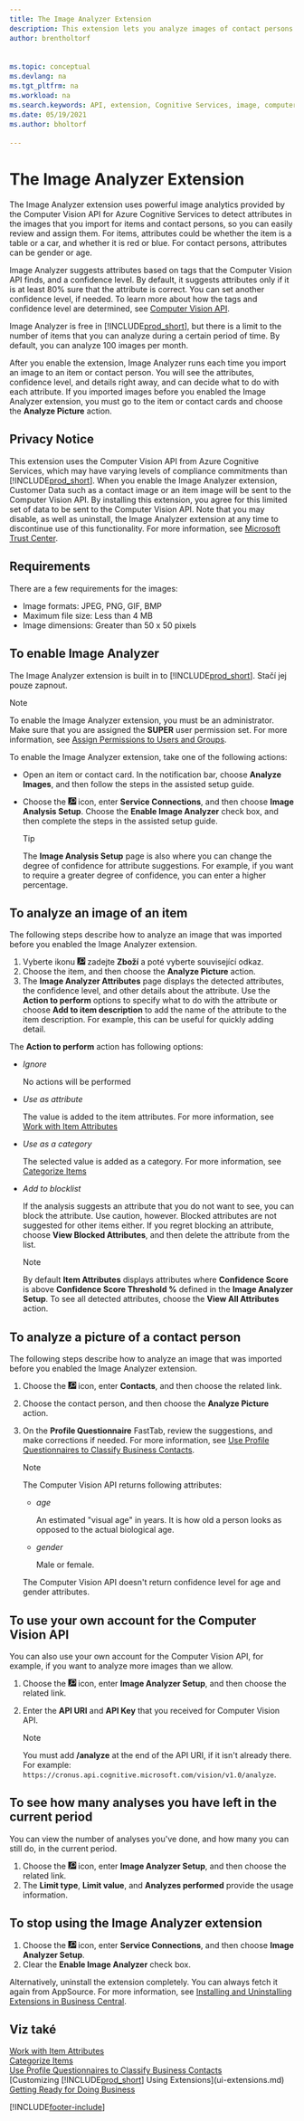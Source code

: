 ```yaml
---
title: The Image Analyzer Extension
description: This extension lets you analyze images of contact persons and items to find attributes, so you can quickly assign them in Business Central.
author: brentholtorf


ms.topic: conceptual
ms.devlang: na
ms.tgt_pltfrm: na
ms.workload: na
ms.search.keywords: API, extension, Cognitive Services, image, computer vision, attribute, tag, recognition
ms.date: 05/19/2021
ms.author: bholtorf

---
```


# The Image Analyzer Extension

The Image Analyzer extension uses powerful image analytics provided by the Computer Vision API for Azure Cognitive Services to detect attributes in the images that you import for items and contact persons, so you can easily review and assign them. For items, attributes could be whether the item is a table or a car, and whether it is red or blue. For contact persons, attributes can be gender or age.

Image Analyzer suggests attributes based on tags that the Computer Vision API finds, and a confidence level. By default, it suggests attributes only if it is at least 80% sure that the attribute is correct. You can set another confidence level, if needed. To learn more about how the tags and confidence level are determined, see [Computer Vision API](https://go.microsoft.com/fwlink/?linkid=851476).

Image Analyzer is free in [!INCLUDE[prod_short](includes/prod_short.md)], but there is a limit to the number of items that you can analyze during a certain period of time. By default, you can analyze 100 images per month.

After you enable the extension, Image Analyzer runs each time you import an image to an item or contact person. You will see the attributes, confidence level, and details right away, and can decide what to do with each attribute. If you imported images before you enabled the Image Analyzer extension, you must go to the item or contact cards and choose the **Analyze Picture** action.

## Privacy Notice

This extension uses the Computer Vision API from Azure Cognitive Services, which may have varying levels of compliance commitments than [!INCLUDE[prod_short](includes/prod_short.md)]. When you enable the Image Analyzer extension, Customer Data such as a contact image or an item image will be sent to the Computer Vision API. By installing this extension, you agree for this limited set of data to be sent to the Computer Vision API. Note that you may disable, as well as uninstall, the Image Analyzer extension at any time to discontinue use of this functionality. For more information, see [Microsoft Trust Center](https://go.microsoft.com/fwlink/?linkid=851463).

## Requirements

There are a few requirements for the images:

* Image formats: JPEG, PNG, GIF, BMP
* Maximum file size: Less than 4 MB
* Image dimensions: Greater than 50 x 50 pixels

## To enable Image Analyzer

The Image Analyzer extension is built in to [!INCLUDE[prod_short](includes/prod_short.md)]. Stačí jej pouze zapnout.

> [!NOTE]  
> To enable the Image Analyzer extension, you must be an administrator. Make sure that you are assigned the **SUPER** user permission set. For more information, see [Assign Permissions to Users and Groups](ui-define-granular-permissions.md).

To enable the Image Analyzer extension, take one of the following actions:

* Open an item or contact card. In the notification bar, choose **Analyze Images**, and then follow the steps in the assisted setup guide.
* Choose the ![Lightbulb that opens the Tell Me feature.](media/ui-search/search_small.png "Tell me what you want to do") icon, enter **Service Connections**, and then choose **Image Analysis Setup**. Choose the **Enable Image Analyzer** check box, and then complete the steps in the assisted setup guide.

   > [!TIP]  
   > The **Image Analysis Setup** page is also where you can change the degree of confidence for attribute suggestions. For example, if you want to require a greater degree of confidence, you can enter a higher percentage.

## To analyze an image of an item

The following steps describe how to analyze an image that was imported before you enabled the Image Analyzer extension.

1. Vyberte ikonu ![Žárovky, která otevře funkci Řekněte mi](media/ui-search/search_small.png "Řekněte mi, co chcete dělat") zadejte **Zboží** a poté vyberte související odkaz.
2. Choose the item, and then choose the **Analyze Picture** action.
3. The **Image Analyzer Attributes** page displays the detected attributes, the confidence level, and other details about the attribute. Use the **Action to perform** options to specify what to do with the attribute or choose **Add to item description** to add the name of the attribute to the item description. For example, this can be useful for quickly adding detail.

The **Action to perform** action has following options:

* *Ignore*

   No actions will be performed
* *Use as attribute*

   The value is added to the item attributes. For more information, see [Work with Item Attributes](inventory-how-work-item-attributes.md)
* *Use as a category*

   The selected value is added as a category. For more information, see [Categorize Items](inventory-how-categorize-items.md)
* *Add to blocklist*

   If the analysis suggests an attribute that you do not want to see, you can block the attribute. Use caution, however. Blocked attributes are not suggested for other items either. If you regret blocking an attribute, choose **View Blocked Attributes**, and then delete the attribute from the list.

   > [!NOTE]  
   > By default **Item Attributes** displays attributes where **Confidence Score** is above **Confidence Score Threshold %** defined in the **Image Analyzer Setup**. To see all detected attributes, choose the **View All Attributes** action.

## To analyze a picture of a contact person

The following steps describe how to analyze an image that was imported before you enabled the Image Analyzer extension.

1. Choose the ![Lightbulb that opens the Tell Me feature.](media/ui-search/search_small.png "Tell me what you want to do") icon, enter **Contacts**, and then choose the related link.
2. Choose the contact person, and then choose the **Analyze Picture** action.
3. On the **Profile Questionnaire** FastTab, review the suggestions, and make corrections if needed. For more information, see [Use Profile Questionnaires to Classify Business Contacts](marketing-create-contact-profile-questionnaire.md).

   > [!NOTE]
   >
   > The Computer Vision API returns following attributes:
   > * *age*
   >
   >    An estimated "visual age" in years. It is how old a person looks as opposed to the actual biological age.
   > * *gender*
   >
   >    Male or female.
   >
   > The Computer Vision API doesn't return confidence level for age and gender attributes.

## To use your own account for the Computer Vision API

You can also use your own account for the Computer Vision API, for example, if you want to analyze more images than we allow.

1. Choose the ![Lightbulb that opens the Tell Me feature.](media/ui-search/search_small.png "Tell me what you want to do") icon, enter **Image Analyzer Setup**, and then choose the related link.
2. Enter the **API URI** and **API Key** that you received for Computer Vision API.

   > [!NOTE]  
   > You must add **/analyze** at the end of the API URI, if it isn't already there. For example: ```https://cronus.api.cognitive.microsoft.com/vision/v1.0/analyze```.

## To see how many analyses you have left in the current period

You can view the number of analyses you've done, and how many you can still do, in the current period.

1. Choose the ![Lightbulb that opens the Tell Me feature.](media/ui-search/search_small.png "Tell me what you want to do") icon, enter **Image Analyzer Setup**, and then choose the related link.
2. The **Limit type**, **Limit value**, and **Analyzes performed** provide the usage information.

## To stop using the Image Analyzer extension

1. Choose the ![Lightbulb that opens the Tell Me feature.](media/ui-search/search_small.png "Tell me what you want to do") icon, enter **Service Connections**, and then choose **Image Analyzer Setup**.
2. Clear the **Enable Image Analyzer** check box.

Alternatively, uninstall the extension completely. You can always fetch it again from AppSource. For more information, see [Installing and Uninstalling Extensions in Business Central](ui-extensions-install-uninstall.md#uninstall-an-extension).

## Viz také

[Work with Item Attributes](inventory-how-work-item-attributes.md)  
[Categorize Items](inventory-how-categorize-items.md)  
[Use Profile Questionnaires to Classify Business Contacts](marketing-create-contact-profile-questionnaire.md)  
[Customizing [!INCLUDE[prod_short](includes/prod_short.md)] Using Extensions](ui-extensions.md)  
[Getting Ready for Doing Business](ui-get-ready-business.md)


[!INCLUDE[footer-include](includes/footer-banner.md)]
